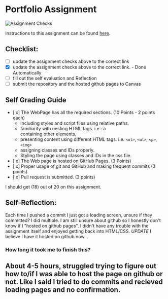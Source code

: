 Portfolio Assignment
==========================================
![Assignment Checks](https://github.com/IT3049C/1.student-portfolio/workflows/Assignment%20Checks/badge.svg)

Instructions to this assignment can be found [here](https://it3049c.github.io/Material/Assignments/1.Online_Portfolio/).
## Checklist:
- [ ] update the assignment checks above to the correct link
- [x] update the assignment checks above to the correct link. - Done Automatically
- [ ] fill out the self evaluation and Reflection
- [ ] submit the repository and the hosted github pages to Canvas

## Self Grading Guide
<!--- put an x in each of the completed sections below .. e.g. [x] Task 1 --->

- [ x] The WebPage has all the required sections. (10 Points - 2 points each)
  - Including styles and script files using relative paths.
  - familiarity with nesting HTML tags. i.e.: a <div> containing other elements.
  - presenting content using different HTML tags. i.e. `<ol>`, `<ul>`, `<p>`, `<img>`
  - assigning classes and IDs properly.
  - Styling the page using classes and IDs in the css file.
- [ x] The Web page is hosted on GitHub Pages. (3 Points)
- [ x] Proper usage of git and GitHub and making frequent commits (3 points).
- [ x] Pull request is submitted. (3 points)

<!--- Update the following line with your grade --->
I should get (18) out of 20 on this assignment.

## Self-Reflection:
Each time I pushed a commit I just got a loading screen, unsure if they committed? I did multiple. I am still unsure about github so I honestly don't know if I "hosted on github pages". I didn't have any trouble with the assignment itself and enjoyed getting back into HTML/CSS. *UPDATE* I believe I have it hosted on github now...

### How long it took me to finish this?
About 4-5 hours, struggled trying to figure out how to/if I was able to host the page on github or not. Like I said I tried to do commits and recieved loading pages and no confirmation.
-----------------------
